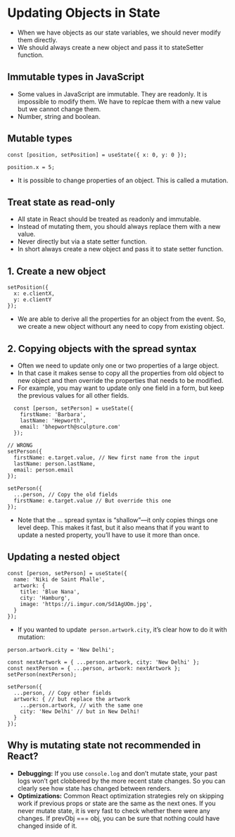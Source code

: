 # Updating Objects in State

- When we have objects as our state variables, we should never modify them directly.
- We should always create a new object and pass it to stateSetter function.


## Immutable types in JavaScript

- Some values in JavaScript are immutable. They are readonly. It is impossible to modify them. We have to replcae them with a new value but we cannot change them.
- Number, string and boolean.


## Mutable types

```tsx
const [position, setPosition] = useState({ x: 0, y: 0 });

position.x = 5;
```

- It is possible to change properties of an object. This is called a mutation.



## Treat state as read-only 

- All state in React should be treated as readonly and immutable.
- Instead of mutating them, you should always replace them with a new value.
- Never directly but via a state setter function.
- In short always create a new object and pass it to state setter function.

## 1. Create a new object

```tsx
setPosition({
  x: e.clientX,
  y: e.clientY
});
```
- We are able to derive all the properties for an object from the event. So, we create a new object withourt any need to copy from existing object.


## 2. Copying objects with the spread syntax 

- Often we need to update only one or two properties of a large object.
- In that case it makes sense to copy all the properties from old object to new object and then override the properties that needs to be modified.
- For example, you may want to update only one field in a form, but keep the previous values for all other fields.

```tsx
  const [person, setPerson] = useState({
    firstName: 'Barbara',
    lastName: 'Hepworth',
    email: 'bhepworth@sculpture.com'
  });

// WRONG
setPerson({
  firstName: e.target.value, // New first name from the input
  lastName: person.lastName,
  email: person.email
});

setPerson({
  ...person, // Copy the old fields
  firstName: e.target.value // But override this one
});
```

- Note that the ... spread syntax is “shallow”—it only copies things one level deep. This makes it fast, but it also means that if you want to update a nested property, you’ll have to use it more than once.


## Updating a nested object 

```tsx
const [person, setPerson] = useState({
  name: 'Niki de Saint Phalle',
  artwork: {
    title: 'Blue Nana',
    city: 'Hamburg',
    image: 'https://i.imgur.com/Sd1AgUOm.jpg',
  }
});

```

- If you wanted to update` person.artwork.city`, it’s clear how to do it with mutation:

```tsx
person.artwork.city = 'New Delhi';
```

```tsx
const nextArtwork = { ...person.artwork, city: 'New Delhi' };
const nextPerson = { ...person, artwork: nextArtwork };
setPerson(nextPerson);

setPerson({
  ...person, // Copy other fields
  artwork: { // but replace the artwork
    ...person.artwork, // with the same one
    city: 'New Delhi' // but in New Delhi!
  }
});
```



## Why is mutating state not recommended in React? 

- **Debugging:** If you use `console.log` and don’t mutate state, your past logs won’t get clobbered by the more recent state changes. So you can clearly see how state has changed between renders.
- **Optimizations:** Common React optimization strategies rely on skipping work if previous props or state are the same as the next ones. If you never mutate state, it is very fast to check whether there were any changes. If prevObj === obj, you can be sure that nothing could have changed inside of it.
